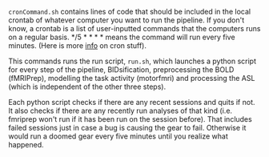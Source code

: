 `cronCommand.sh` contains lines of code that should be included in the local crontab of whatever computer you want to run the pipeline. If you don't know, a crontab is a list of user-inputted commands that the computers runs on a regular basis. */5 * * * * means the command will run every five minutes. 
(Here is more [info](https://www.geeksforgeeks.org/crontab-in-linux-with-examples/) on cron stuff).

This commands runs the run script, `run.sh`, which launches a python script for every step of the pipeline, BIDsification, preprocessing the BOLD (fMRIPrep), modelling the task activity (motorfmri) and processing the ASL (which is independent of the other three steps).

Each python script checks if there are any recent sessions and quits if not. It also checks if there are any recently run analyses of that kind (i.e. fmriprep won't run if it has been run on the session before). That includes failed sessions just in case a bug is causing the gear to fail. Otherwise it would run a doomed gear every five minutes until you realize what happened.
